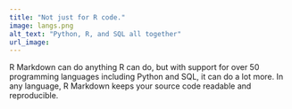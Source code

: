 ```yaml
---
title: "Not just for R code."
image: langs.png
alt_text: "Python, R, and SQL all together"
url_image: 
---
```


R Markdown can do anything R can do, but with support for over 50 programming languages including Python and SQL, it can do a lot more. In any language, R Markdown keeps your source code readable and reproducible.


   
